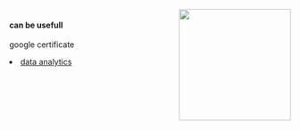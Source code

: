 <html>
<body>
  <img align='right' height=200 src='https://toccato.com.br/wp-content/uploads/2017/09/119989-entenda-o-que-e-big-data-analytics-e-como-ele-interage-com-as-empresas.jpg'/>
  <h4>can be usefull</h4>
  <p> google certificate
    <li><a href='https://www.coursera.org/professional-certificates/google-data-analytics?utm_source=google&utm_medium=institutions&utm_campaign=gwgsite'> 
      data analytics </a></li>
</body>
